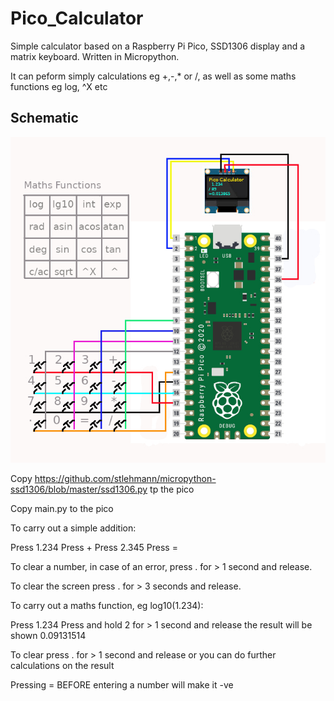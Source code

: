 # Pico_Calculator

Simple calculator based on a Raspberry Pi Pico, SSD1306 display and a matrix keyboard.
Written in Micropython.

It can peform simply calculations eg +,-,* or /, as well as some maths functions eg log, ^X etc

## Schematic
![schematic](calculator.jpg)

Copy https://github.com/stlehmann/micropython-ssd1306/blob/master/ssd1306.py tp the pico

Copy main.py to the pico

To carry out a simple addition:

Press 1.234
Press +
Press 2.345
Press =

To clear a number, in case of an error, press . for > 1 second and release.

To clear the screen press . for > 3 seconds and release.

To carry out a maths function, eg log10(1.234):

Press 1.234
Press and hold 2 for > 1 second and release
the result will be shown 0.09131514

To clear press . for > 1 second and release
or you can do further calculations on the result

Pressing = BEFORE entering a number will make it -ve
